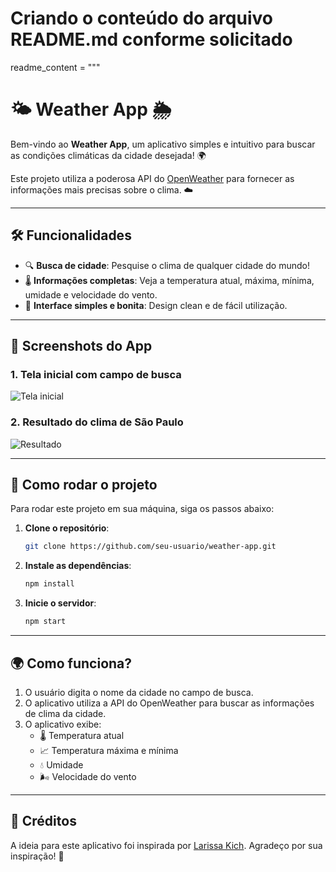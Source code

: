 # Criando o conteúdo do arquivo README.md conforme solicitado

readme_content = """

# 🌤️ **Weather App** 🌦️

Bem-vindo ao **Weather App**, um aplicativo simples e intuitivo para buscar as condições climáticas da cidade desejada! 🌍

Este projeto utiliza a poderosa API do [OpenWeather](https://openweathermap.org/) para fornecer as informações mais precisas sobre o clima. ☁️

---

## 🛠️ **Funcionalidades**

- 🔍 **Busca de cidade**: Pesquise o clima de qualquer cidade do mundo!
- 🌡️ **Informações completas**: Veja a temperatura atual, máxima, mínima, umidade e velocidade do vento.
- 📱 **Interface simples e bonita**: Design clean e de fácil utilização.

---

## 📸 **Screenshots do App**

### 1. Tela inicial com campo de busca

![Tela inicial](./assets/tela_busca.png)

### 2. Resultado do clima de São Paulo

![Resultado](./assets/tela_resultado.png)

---

## 🚀 **Como rodar o projeto**

Para rodar este projeto em sua máquina, siga os passos abaixo:

1. **Clone o repositório**:

   ```bash
   git clone https://github.com/seu-usuario/weather-app.git
   ```

2. **Instale as dependências**:

   ```bash
   npm install
   ```

3. **Inicie o servidor**:
   ```bash
   npm start
   ```

---

## 🌍 **Como funciona?**

1. O usuário digita o nome da cidade no campo de busca.
2. O aplicativo utiliza a API do OpenWeather para buscar as informações de clima da cidade.
3. O aplicativo exibe:
   - 🌡️ Temperatura atual
   - 📈 Temperatura máxima e mínima
   - 💧 Umidade
   - 🌬️ Velocidade do vento

---

## 🙌 **Créditos**

A ideia para este aplicativo foi inspirada por [Larissa Kich](https://github.com/Larissakich). Agradeço por sua inspiração! 🙏

